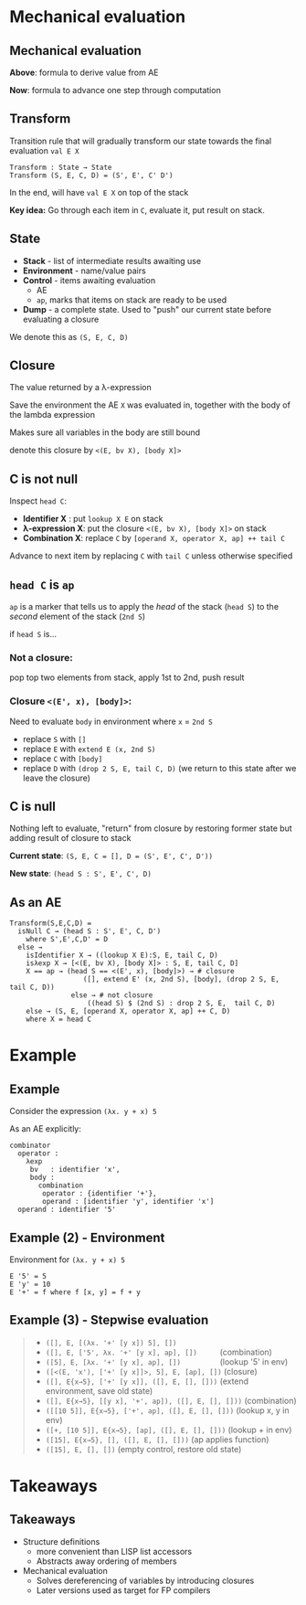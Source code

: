 # Mechanical evaluation

## Mechanical evaluation

**Above**: formula to derive value from AE

**Now**: formula to advance one step through computation

## Transform

Transition rule that will gradually transform our state towards the final
evaluation `val E X`

    Transform : State → State
    Transform (S, E, C, D) = (S', E', C' D')

In the end, will have `val E X` on top of the stack

**Key idea:** Go through each item in `C`, evaluate it, put result on stack.


## State

* **Stack** - list of intermediate results awaiting use
* **Environment** - name/value pairs
* **Control** - items awaiting evaluation
    - AE
    - `ap`, marks that items on stack are ready to be used
* **Dump** - a complete state. Used to "push" our current state before
  evaluating a closure

We denote this as `(S, E, C, D)`

## Closure

The value returned by a λ-expression

Save the environment the AE `X` was evaluated in, together with the body of the
lambda expression

Makes sure all variables in the body are still bound

denote this closure by `<(E, bv X), [body X]>`

## C is not null

Inspect `head C`:


* **Identifier X** : put `lookup X E` on stack
* **λ-expression X**: put the closure `<(E, bv X), [body X]>` on stack
* **Combination X**: replace `C` by `[operand X, operator X, ap] ++ tail C`

Advance to next item by replacing `C` with `tail C` unless otherwise specified

## `head C` is `ap`

`ap` is a marker that tells us to apply the *head* of the stack (`head S`) to
the *second* element of the stack (`2nd S`)

if `head S` is...

### Not a closure:

pop top two elements from stack, apply 1st to 2nd, push result

### Closure `<(E', x), [body]>`:

Need to evaluate `body` in environment where `x` = `2nd S`

* replace `S`  with `[]`
* replace `E` with `extend E (x, 2nd S)`
* replace `C` with `[body]`
* replace `D` with `(drop 2 S, E, tail C, D)` (we return to this state after we
  leave the closure)


## C is null

Nothing left to evaluate, "return" from closure by restoring former state but
adding result of closure to stack

**Current state**: `(S, E, C = [], D = (S', E', C', D'))`

**New state**: `(head S : S', E', C', D)`


## As an AE

```
Transform(S,E,C,D) =
  isNull C → (head S : S', E', C, D')
    where S',E',C,D' = D
  else →
    isIdentifier X → ((lookup X E):S, E, tail C, D)
    isλexp X → [<(E, bv X), [body X]> : S, E, tail C, D]
    X == ap → (head S == <(E', x), [body]>) → # closure
                  ([], extend E' (x, 2nd S), [body], (drop 2 S, E, tail C, D))
               else → # not closure
                   ((head S) $ (2nd S) : drop 2 S, E,  tail C, D)
    else → (S, E, [operand X, operator X, ap] ++ C, D)
    where X = head C
```

# Example

## Example

Consider the expression `(λx. y + x) 5`

As an AE explicitly:

```
combinator
  operator :
    λexp
     bv   : identifier 'x',
     body :
       combination
        operator : {identifier '+'},
        operand : [identifier 'y', identifier 'x']
  operand : identifier '5'
```

## Example (2) - Environment

Environment for `(λx. y + x) 5`

```
E '5' = 5
E 'y' = 10
E '+' = f where f [x, y] = f + y
```

## Example (3) - Stepwise evaluation

>* `([], E, [(λx. '+' [y x]) 5], [])`
>* `([], E, ['5', λx. '+' [y x], ap], [])     `     (combination)
>* `([5], E, [λx. '+' [y x], ap], [])         `     (lookup '5' in env)
>* `([<(E, 'x'), ['+' [y x]]>, 5], E, [ap], [])`    (closure)
>* `([], E{x→5}, ['+' [y x]], ([], E, [], []))`     (extend environment, save old state)
>* `([], E{x→5}, [[y x], '+', ap]), ([], E, [], []))` (combination)
>* `([[10 5]], E{x→5}, ['+', ap], ([], E, [], []))`  (lookup x, y in env)
>* `([+, [10 5]], E{x→5}, [ap], ([], E, [], []))`  (lookup + in env)
>* `([15], E{x→5}, [], ([], E, [], []))`  (ap applies function)
>* `([15], E, [], [])` (empty control, restore old state)

# Takeaways

## Takeaways

* Structure definitions
    - more convenient than LISP list accessors
    - Abstracts away ordering of members
* Mechanical evaluation
    - Solves dereferencing of variables by introducing closures
    - Later versions used as target for FP compilers
